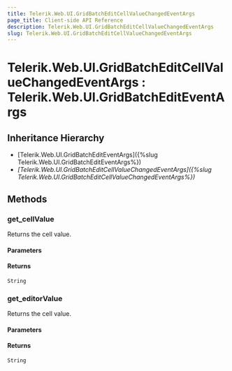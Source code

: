```yaml
---
title: Telerik.Web.UI.GridBatchEditCellValueChangedEventArgs
page_title: Client-side API Reference
description: Telerik.Web.UI.GridBatchEditCellValueChangedEventArgs
slug: Telerik.Web.UI.GridBatchEditCellValueChangedEventArgs
---
```


# Telerik.Web.UI.GridBatchEditCellValueChangedEventArgs : Telerik.Web.UI.GridBatchEditEventArgs 

## Inheritance Hierarchy

* [Telerik.Web.UI.GridBatchEditEventArgs]({%slug Telerik.Web.UI.GridBatchEditEventArgs%})
* *[Telerik.Web.UI.GridBatchEditCellValueChangedEventArgs]({%slug Telerik.Web.UI.GridBatchEditCellValueChangedEventArgs%})*


## Methods

###  get_cellValue

Returns the cell value. 

#### Parameters

#### Returns

`String` 

### get_editorValue

Returns the cell value. 

#### Parameters

#### Returns

`String` 




